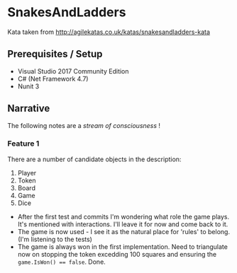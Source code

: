 # SnakesAndLadders

Kata taken from http://agilekatas.co.uk/katas/snakesandladders-kata

## Prerequisites / Setup

* Visual Studio 2017 Community Edition
* C# (Net Framework 4.7)
* Nunit 3

## Narrative
The following notes are a _stream of consciousness_ !

### Feature 1

There are a number of candidate objects in the description:
1. Player
1. Token
1. Board
1. Game
1. Dice

* After the first test and commits I'm wondering what role the game plays. It's mentioned with interactions. I'll leave it for now and come back to it.
* The game is now used - I see it as the natural place for 'rules' to belong. (I'm listening to the tests)
* The game is always won in the first implementation. Need to triangulate now on stopping the token excedding 100 squares and ensuring the ```game.IsWon() == false```. Done.
